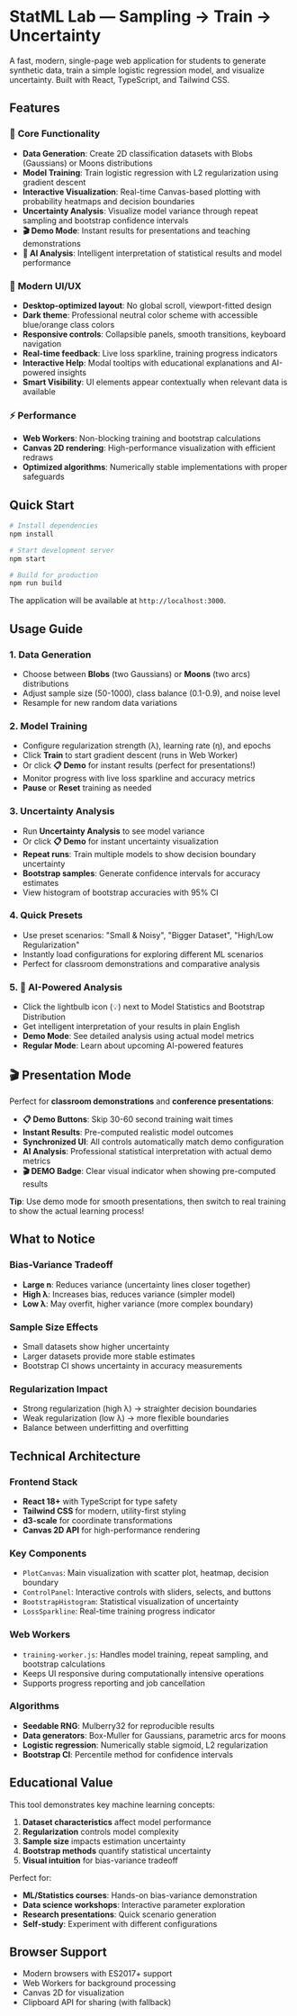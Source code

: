 # StatML Lab — Sampling → Train → Uncertainty

A fast, modern, single-page web application for students to generate synthetic data, train a simple logistic regression model, and visualize uncertainty. Built with React, TypeScript, and Tailwind CSS.

## Features

### 🎯 **Core Functionality**
- **Data Generation**: Create 2D classification datasets with Blobs (Gaussians) or Moons distributions
- **Model Training**: Train logistic regression with L2 regularization using gradient descent
- **Interactive Visualization**: Real-time Canvas-based plotting with probability heatmaps and decision boundaries
- **Uncertainty Analysis**: Visualize model variance through repeat sampling and bootstrap confidence intervals
- **🎬 Demo Mode**: Instant results for presentations and teaching demonstrations
- **🤖 AI Analysis**: Intelligent interpretation of statistical results and model performance

### 🎨 **Modern UI/UX**
- **Desktop-optimized layout**: No global scroll, viewport-fitted design
- **Dark theme**: Professional neutral color scheme with accessible blue/orange class colors
- **Responsive controls**: Collapsible panels, smooth transitions, keyboard navigation
- **Real-time feedback**: Live loss sparkline, training progress indicators
- **Interactive Help**: Modal tooltips with educational explanations and AI-powered insights
- **Smart Visibility**: UI elements appear contextually when relevant data is available

### ⚡ **Performance**
- **Web Workers**: Non-blocking training and bootstrap calculations
- **Canvas 2D rendering**: High-performance visualization with efficient redraws
- **Optimized algorithms**: Numerically stable implementations with proper safeguards

## Quick Start

```bash
# Install dependencies
npm install

# Start development server
npm start

# Build for production
npm run build
```

The application will be available at `http://localhost:3000`.

## Usage Guide

### 1. **Data Generation**
- Choose between **Blobs** (two Gaussians) or **Moons** (two arcs) distributions
- Adjust sample size (50-1000), class balance (0.1-0.9), and noise level
- Resample for new random data variations

### 2. **Model Training**
- Configure regularization strength (λ), learning rate (η), and epochs
- Click **Train** to start gradient descent (runs in Web Worker)
- Or click **📋 Demo** for instant results (perfect for presentations!)
- Monitor progress with live loss sparkline and accuracy metrics
- **Pause** or **Reset** training as needed

### 3. **Uncertainty Analysis**
- Run **Uncertainty Analysis** to see model variance
- Or click **📋 Demo** for instant uncertainty visualization
- **Repeat runs**: Train multiple models to show decision boundary uncertainty
- **Bootstrap samples**: Generate confidence intervals for accuracy estimates
- View histogram of bootstrap accuracies with 95% CI

### 4. **Quick Presets**
- Use preset scenarios: "Small & Noisy", "Bigger Dataset", "High/Low Regularization"
- Instantly load configurations for exploring different ML scenarios
- Perfect for classroom demonstrations and comparative analysis

### 5. **🤖 AI-Powered Analysis**
- Click the lightbulb icon (💡) next to Model Statistics and Bootstrap Distribution
- Get intelligent interpretation of your results in plain English
- **Demo Mode**: See detailed analysis using actual model metrics
- **Regular Mode**: Learn about upcoming AI-powered features

## 🎬 Presentation Mode

Perfect for **classroom demonstrations** and **conference presentations**:

- **📋 Demo Buttons**: Skip 30-60 second training wait times
- **Instant Results**: Pre-computed realistic model outcomes
- **Synchronized UI**: All controls automatically match demo configuration  
- **AI Analysis**: Professional statistical interpretation with actual demo metrics
- **🎬 DEMO Badge**: Clear visual indicator when showing pre-computed results

**Tip**: Use demo mode for smooth presentations, then switch to real training to show the actual learning process!

## What to Notice

### **Bias-Variance Tradeoff**
- **Large n**: Reduces variance (uncertainty lines closer together)
- **High λ**: Increases bias, reduces variance (simpler model)
- **Low λ**: May overfit, higher variance (more complex boundary)

### **Sample Size Effects**
- Small datasets show higher uncertainty
- Larger datasets provide more stable estimates
- Bootstrap CI shows uncertainty in accuracy measurements

### **Regularization Impact**
- Strong regularization (high λ) → straighter decision boundaries
- Weak regularization (low λ) → more flexible boundaries
- Balance between underfitting and overfitting

## Technical Architecture

### **Frontend Stack**
- **React 18+** with TypeScript for type safety
- **Tailwind CSS** for modern, utility-first styling
- **d3-scale** for coordinate transformations
- **Canvas 2D API** for high-performance rendering

### **Key Components**
- `PlotCanvas`: Main visualization with scatter plot, heatmap, decision boundary
- `ControlPanel`: Interactive controls with sliders, selects, and buttons
- `BootstrapHistogram`: Statistical visualization of uncertainty
- `LossSparkline`: Real-time training progress indicator

### **Web Workers**
- `training-worker.js`: Handles model training, repeat sampling, and bootstrap calculations
- Keeps UI responsive during computationally intensive operations
- Supports progress reporting and job cancellation

### **Algorithms**
- **Seedable RNG**: Mulberry32 for reproducible results
- **Data generators**: Box-Muller for Gaussians, parametric arcs for moons
- **Logistic regression**: Numerically stable sigmoid, L2 regularization
- **Bootstrap CI**: Percentile method for confidence intervals

## Educational Value

This tool demonstrates key machine learning concepts:

1. **Dataset characteristics** affect model performance
2. **Regularization** controls model complexity
3. **Sample size** impacts estimation uncertainty
4. **Bootstrap methods** quantify statistical uncertainty
5. **Visual intuition** for bias-variance tradeoff

Perfect for:
- **ML/Statistics courses**: Hands-on bias-variance demonstration
- **Data science workshops**: Interactive parameter exploration
- **Research presentations**: Quick scenario generation
- **Self-study**: Experiment with different configurations

## Browser Support

- Modern browsers with ES2017+ support
- Web Workers for background processing
- Canvas 2D for visualization
- Clipboard API for sharing (with fallback)
